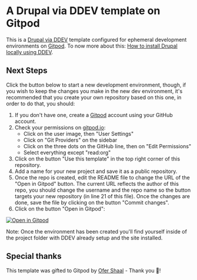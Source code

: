 # A Drupal via DDEV template on Gitpod

This is a [Drupal via DDEV](https://github.com/drud/ddev) template configured for ephemeral development environments on [Gitpod](https://www.gitpod.io/).
To now more about this: [How to install Drupal locally using DDEV](https://ddev.readthedocs.io/en/stable/users/quickstart/#drupal).

## Next Steps

Click the button below to start a new development environment, though, if you wish to keep the changes you make in the new dev environment, it's recommended that you create your own repository based on this one, in order to do that, you should:

1. If you don't have one, create a [Gitpod](https://gitpod.io/) account using your GitHub account.
2. Check your permissions on [gitpod.io](https://gitpod.io/workspaces):
    - Click on the user image, then "User Settings"
    - Click on "Git Providers" on the sidebar
    - Click on the three dots on the GitHub line, then on "Edit Permissions"
    - Select everything except "read:org"
4. Click on the button "Use this template" in the top right corner of this repository.
5. Add a name for your new project and save it as a public repository.
6. Once the repo is created, edit the README file to change the URL of the "Open in Gitpod" button. The current URL reflects the author of this repo, you should change the username and the repo name so the button targets your new repository (in line 21 of this file). Once the changes are done, save the file by clicking on the button "Commit changes".
7. Click on the button "Open in Gitpod":

[![Open in Gitpod](https://gitpod.io/button/open-in-gitpod.svg)](https://gitpod.io/#https://github.com/naanuunknownu/evolving-web-drupal-module-development/gitpod-starter)

Note: Once the environment has been created you'll find yourself inside of the project folder with DDEV already setup and the site installed.

## Special thanks

This template was gifted to Gitpod by [Ofer Shaal](https://github.com/shaal) - Thank you 🙏!
